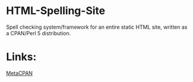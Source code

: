 # HTML-Spelling-Site
Spell checking system/framework for an entire static HTML site, written as
a CPAN/Perl 5 distribution.

# Links:

[MetaCPAN](https://metacpan.org/release/HTML-Spelling-Site)
